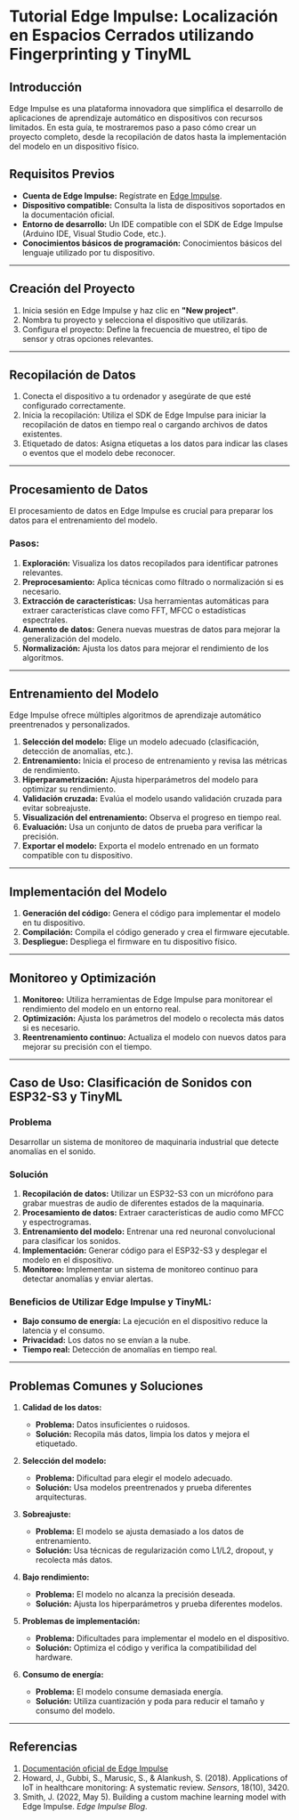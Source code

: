 # Tutorial Edge Impulse: Localización en Espacios Cerrados utilizando Fingerprinting y TinyML

## Introducción

Edge Impulse es una plataforma innovadora que simplifica el desarrollo de aplicaciones de aprendizaje automático en dispositivos con recursos limitados. En esta guía, te mostraremos paso a paso cómo crear un proyecto completo, desde la recopilación de datos hasta la implementación del modelo en un dispositivo físico.

## Requisitos Previos

- **Cuenta de Edge Impulse:** Regístrate en [Edge Impulse](https://edgeimpulse.com/).
- **Dispositivo compatible:** Consulta la lista de dispositivos soportados en la documentación oficial.
- **Entorno de desarrollo:** Un IDE compatible con el SDK de Edge Impulse (Arduino IDE, Visual Studio Code, etc.).
- **Conocimientos básicos de programación:** Conocimientos básicos del lenguaje utilizado por tu dispositivo.

---

## Creación del Proyecto

1. Inicia sesión en Edge Impulse y haz clic en **"New project"**.
2. Nombra tu proyecto y selecciona el dispositivo que utilizarás.
3. Configura el proyecto: Define la frecuencia de muestreo, el tipo de sensor y otras opciones relevantes.

---

## Recopilación de Datos

1. Conecta el dispositivo a tu ordenador y asegúrate de que esté configurado correctamente.
2. Inicia la recopilación: Utiliza el SDK de Edge Impulse para iniciar la recopilación de datos en tiempo real o cargando archivos de datos existentes.
3. Etiquetado de datos: Asigna etiquetas a los datos para indicar las clases o eventos que el modelo debe reconocer.

---

## Procesamiento de Datos

El procesamiento de datos en Edge Impulse es crucial para preparar los datos para el entrenamiento del modelo. 

### Pasos:
1. **Exploración:** Visualiza los datos recopilados para identificar patrones relevantes.
2. **Preprocesamiento:** Aplica técnicas como filtrado o normalización si es necesario.
3. **Extracción de características:** Usa herramientas automáticas para extraer características clave como FFT, MFCC o estadísticas espectrales.
4. **Aumento de datos:** Genera nuevas muestras de datos para mejorar la generalización del modelo.
5. **Normalización:** Ajusta los datos para mejorar el rendimiento de los algoritmos.

---

## Entrenamiento del Modelo

Edge Impulse ofrece múltiples algoritmos de aprendizaje automático preentrenados y personalizados.

1. **Selección del modelo:** Elige un modelo adecuado (clasificación, detección de anomalías, etc.).
2. **Entrenamiento:** Inicia el proceso de entrenamiento y revisa las métricas de rendimiento.
3. **Hiperparametrización:** Ajusta hiperparámetros del modelo para optimizar su rendimiento.
4. **Validación cruzada:** Evalúa el modelo usando validación cruzada para evitar sobreajuste.
5. **Visualización del entrenamiento:** Observa el progreso en tiempo real.
6. **Evaluación:** Usa un conjunto de datos de prueba para verificar la precisión.
7. **Exportar el modelo:** Exporta el modelo entrenado en un formato compatible con tu dispositivo.

---

## Implementación del Modelo

1. **Generación del código:** Genera el código para implementar el modelo en tu dispositivo.
2. **Compilación:** Compila el código generado y crea el firmware ejecutable.
3. **Despliegue:** Despliega el firmware en tu dispositivo físico.

---

## Monitoreo y Optimización

1. **Monitoreo:** Utiliza herramientas de Edge Impulse para monitorear el rendimiento del modelo en un entorno real.
2. **Optimización:** Ajusta los parámetros del modelo o recolecta más datos si es necesario.
3. **Reentrenamiento continuo:** Actualiza el modelo con nuevos datos para mejorar su precisión con el tiempo.

---

## Caso de Uso: Clasificación de Sonidos con ESP32-S3 y TinyML

### Problema
Desarrollar un sistema de monitoreo de maquinaria industrial que detecte anomalías en el sonido.

### Solución
1. **Recopilación de datos:** Utilizar un ESP32-S3 con un micrófono para grabar muestras de audio de diferentes estados de la maquinaria.
2. **Procesamiento de datos:** Extraer características de audio como MFCC y espectrogramas.
3. **Entrenamiento del modelo:** Entrenar una red neuronal convolucional para clasificar los sonidos.
4. **Implementación:** Generar código para el ESP32-S3 y desplegar el modelo en el dispositivo.
5. **Monitoreo:** Implementar un sistema de monitoreo continuo para detectar anomalías y enviar alertas.

### Beneficios de Utilizar Edge Impulse y TinyML:
- **Bajo consumo de energía:** La ejecución en el dispositivo reduce la latencia y el consumo.
- **Privacidad:** Los datos no se envían a la nube.
- **Tiempo real:** Detección de anomalías en tiempo real.

---

## Problemas Comunes y Soluciones

1. **Calidad de los datos:**
   - **Problema:** Datos insuficientes o ruidosos.
   - **Solución:** Recopila más datos, limpia los datos y mejora el etiquetado.

2. **Selección del modelo:**
   - **Problema:** Dificultad para elegir el modelo adecuado.
   - **Solución:** Usa modelos preentrenados y prueba diferentes arquitecturas.

3. **Sobreajuste:**
   - **Problema:** El modelo se ajusta demasiado a los datos de entrenamiento.
   - **Solución:** Usa técnicas de regularización como L1/L2, dropout, y recolecta más datos.

4. **Bajo rendimiento:**
   - **Problema:** El modelo no alcanza la precisión deseada.
   - **Solución:** Ajusta los hiperparámetros y prueba diferentes modelos.

5. **Problemas de implementación:**
   - **Problema:** Dificultades para implementar el modelo en el dispositivo.
   - **Solución:** Optimiza el código y verifica la compatibilidad del hardware.

6. **Consumo de energía:**
   - **Problema:** El modelo consume demasiada energía.
   - **Solución:** Utiliza cuantización y poda para reducir el tamaño y consumo del modelo.

---

## Referencias

1. [Documentación oficial de Edge Impulse](https://docs.edgeimpulse.com/)
2. Howard, J., Gubbi, S., Marusic, S., & Alankush, S. (2018). Applications of IoT in healthcare monitoring: A systematic review. *Sensors*, 18(10), 3420.
3. Smith, J. (2022, May 5). Building a custom machine learning model with Edge Impulse. *Edge Impulse Blog*.

